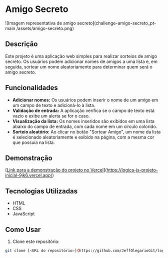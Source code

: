 # Amigo Secreto

![Imagem representativa de amigo secreto](challenge-amigo-secreto_pt-main
/assets/amigo-secreto.png)

## Descrição

Este projeto é uma aplicação web simples para realizar sorteios de amigo secreto. Os usuários podem adicionar nomes de amigos a uma lista e, em seguida, sortear um nome aleatoriamente para determinar quem será o amigo secreto.

## Funcionalidades

*   **Adicionar nomes:** Os usuários podem inserir o nome de um amigo em um campo de texto e adicioná-lo à lista.
*   **Validação de entrada:** A aplicação verifica se o campo de texto está vazio e exibe um alerta se for o caso.
*   **Visualização da lista:** Os nomes inseridos são exibidos em uma lista abaixo do campo de entrada, com cada nome em um círculo colorido.
*   **Sorteio aleatório:** Ao clicar no botão "Sortear Amigo", um nome da lista é selecionado aleatoriamente e exibido na página, com a mesma cor que possuía na lista.

## Demonstração

[[Link para a demonstração do projeto no Vercel](<URL do seu projeto no Vercel>)](https://logica-js-projeto-inicial-9jk6.vercel.app/)

## Tecnologias Utilizadas

*   HTML
*   CSS
*   JavaScript

## Como Usar

1.  Clone este repositório:

   ```bash
   git clone [<URL do repositório>](https://github.com/JeffOlegarioGit/logica-js-projeto_inicial)
